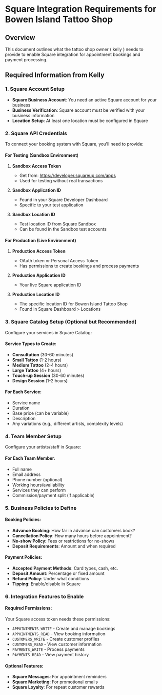 # Square Integration Requirements for Bowen Island Tattoo Shop

## Overview
This document outlines what the tattoo shop owner ( kelly ) needs to provide to enable Square integration for appointment bookings and payment processing.

## Required Information from Kelly

### 1. Square Account Setup
- **Square Business Account**: You need an active Square account for your business
- **Business Verification**: Square account must be verified with your business information
- **Location Setup**: At least one location must be configured in Square

### 2. Square API Credentials
To connect your booking system with Square, you'll need to provide:

#### For Testing (Sandbox Environment)
1. **Sandbox Access Token**
   - Get from: https://developer.squareup.com/apps
   - Used for testing without real transactions
   
2. **Sandbox Application ID**
   - Found in your Square Developer Dashboard
   - Specific to your test application
   
3. **Sandbox Location ID**
   - Test location ID from Square Sandbox
   - Can be found in the Sandbox test accounts

#### For Production (Live Environment)
1. **Production Access Token**
   - OAuth token or Personal Access Token
   - Has permissions to create bookings and process payments
   
2. **Production Application ID**
   - Your live Square application ID
   
3. **Production Location ID**
   - The specific location ID for Bowen Island Tattoo Shop
   - Found in Square Dashboard > Locations

### 3. Square Catalog Setup (Optional but Recommended)
Configure your services in Square Catalog:

#### Service Types to Create:
- **Consultation** (30-60 minutes)
- **Small Tattoo** (1-2 hours)
- **Medium Tattoo** (2-4 hours)
- **Large Tattoo** (4+ hours)
- **Touch-up Session** (30-60 minutes)
- **Design Session** (1-2 hours)

#### For Each Service:
- Service name
- Duration
- Base price (can be variable)
- Description
- Any variations (e.g., different artists, complexity levels)

### 4. Team Member Setup
Configure your artists/staff in Square:

#### For Each Team Member:
- Full name
- Email address  
- Phone number (optional)
- Working hours/availability
- Services they can perform
- Commission/payment split (if applicable)

### 5. Business Policies to Define

#### Booking Policies:
- **Advance Booking**: How far in advance can customers book?
- **Cancellation Policy**: How many hours before appointment?
- **No-show Policy**: Fees or restrictions for no-shows
- **Deposit Requirements**: Amount and when required

#### Payment Policies:
- **Accepted Payment Methods**: Card types, cash, etc.
- **Deposit Amount**: Percentage or fixed amount
- **Refund Policy**: Under what conditions
- **Tipping**: Enable/disable in Square

### 6. Integration Features to Enable

#### Required Permissions:
Your Square access token needs these permissions:
- `APPOINTMENTS_WRITE` - Create and manage bookings
- `APPOINTMENTS_READ` - View booking information
- `CUSTOMERS_WRITE` - Create customer profiles
- `CUSTOMERS_READ` - View customer information
- `PAYMENTS_WRITE` - Process payments
- `PAYMENTS_READ` - View payment history

#### Optional Features:
- **Square Messages**: For appointment reminders
- **Square Marketing**: For promotional emails
- **Square Loyalty**: For repeat customer rewards
